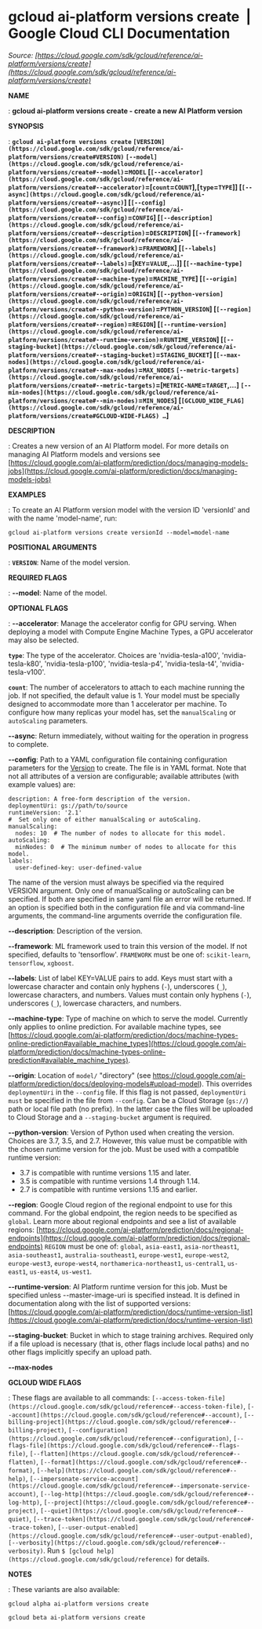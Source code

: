 # gcloud ai-platform versions create  |  Google Cloud CLI Documentation

*Source: [https://cloud.google.com/sdk/gcloud/reference/ai-platform/versions/create](https://cloud.google.com/sdk/gcloud/reference/ai-platform/versions/create)*

**NAME**

: **gcloud ai-platform versions create - create a new AI Platform version**

**SYNOPSIS**

: **`gcloud ai-platform versions create` `[VERSION](https://cloud.google.com/sdk/gcloud/reference/ai-platform/versions/create#VERSION)` `[--model](https://cloud.google.com/sdk/gcloud/reference/ai-platform/versions/create#--model)`=`MODEL` [`[--accelerator](https://cloud.google.com/sdk/gcloud/reference/ai-platform/versions/create#--accelerator)`=[`count`=`COUNT`],[`type`=`TYPE`]] [`[--async](https://cloud.google.com/sdk/gcloud/reference/ai-platform/versions/create#--async)`] [`[--config](https://cloud.google.com/sdk/gcloud/reference/ai-platform/versions/create#--config)`=`CONFIG`] [`[--description](https://cloud.google.com/sdk/gcloud/reference/ai-platform/versions/create#--description)`=`DESCRIPTION`] [`[--framework](https://cloud.google.com/sdk/gcloud/reference/ai-platform/versions/create#--framework)`=`FRAMEWORK`] [`[--labels](https://cloud.google.com/sdk/gcloud/reference/ai-platform/versions/create#--labels)`=[`KEY`=`VALUE`,…]] [`[--machine-type](https://cloud.google.com/sdk/gcloud/reference/ai-platform/versions/create#--machine-type)`=`MACHINE_TYPE`] [`[--origin](https://cloud.google.com/sdk/gcloud/reference/ai-platform/versions/create#--origin)`=`ORIGIN`] [`[--python-version](https://cloud.google.com/sdk/gcloud/reference/ai-platform/versions/create#--python-version)`=`PYTHON_VERSION`] [`[--region](https://cloud.google.com/sdk/gcloud/reference/ai-platform/versions/create#--region)`=`REGION`] [`[--runtime-version](https://cloud.google.com/sdk/gcloud/reference/ai-platform/versions/create#--runtime-version)`=`RUNTIME_VERSION`] [`[--staging-bucket](https://cloud.google.com/sdk/gcloud/reference/ai-platform/versions/create#--staging-bucket)`=`STAGING_BUCKET`] [`[--max-nodes](https://cloud.google.com/sdk/gcloud/reference/ai-platform/versions/create#--max-nodes)`=`MAX_NODES` `[--metric-targets](https://cloud.google.com/sdk/gcloud/reference/ai-platform/versions/create#--metric-targets)`=[`METRIC-NAME`=`TARGET`,…] `[--min-nodes](https://cloud.google.com/sdk/gcloud/reference/ai-platform/versions/create#--min-nodes)`=`MIN_NODES`] [`[GCLOUD_WIDE_FLAG](https://cloud.google.com/sdk/gcloud/reference/ai-platform/versions/create#GCLOUD-WIDE-FLAGS) …`]**

**DESCRIPTION**

: Creates a new version of an AI Platform model.
For more details on managing AI Platform models and versions see [https://cloud.google.com/ai-platform/prediction/docs/managing-models-jobs](https://cloud.google.com/ai-platform/prediction/docs/managing-models-jobs)

**EXAMPLES**

: To create an AI Platform version model with the version ID 'versionId' and with
the name 'model-name', run:

```
gcloud ai-platform versions create versionId --model=model-name
```

**POSITIONAL ARGUMENTS**

: **`VERSION`**:
Name of the model version.

**REQUIRED FLAGS**

: **--model**:
Name of the model.

**OPTIONAL FLAGS**

: **--accelerator**:
Manage the accelerator config for GPU serving. When deploying a model with
Compute Engine Machine Types, a GPU accelerator may also be selected.

**`type`**:
The type of the accelerator. Choices are 'nvidia-tesla-a100',
'nvidia-tesla-k80', 'nvidia-tesla-p100', 'nvidia-tesla-p4', 'nvidia-tesla-t4',
'nvidia-tesla-v100'.

**`count`**:
The number of accelerators to attach to each machine running the job. If not
specified, the default value is 1. Your model must be specially designed to
accommodate more than 1 accelerator per machine. To configure how many replicas
your model has, set the `manualScaling` or `autoScaling`
parameters.

**--async**:
Return immediately, without waiting for the operation in progress to complete.

**--config**:
Path to a YAML configuration file containing configuration parameters for the [Version](https://cloud.google.com/ai-platform/prediction/docs/reference/rest/v1/projects.models.versions)
to create.
The file is in YAML format. Note that not all attributes of a version are
configurable; available attributes (with example values) are:

```
description: A free-form description of the version.
deploymentUri: gs://path/to/source
runtimeVersion: '2.1'
#  Set only one of either manualScaling or autoScaling.
manualScaling:
  nodes: 10  # The number of nodes to allocate for this model.
autoScaling:
  minNodes: 0  # The minimum number of nodes to allocate for this model.
labels:
  user-defined-key: user-defined-value
```

The name of the version must always be specified via the required VERSION
argument.
Only one of manualScaling or autoScaling can be specified. If both are specified
in same yaml file an error will be returned.
If an option is specified both in the configuration file and via command-line
arguments, the command-line arguments override the configuration file.

**--description**:
Description of the version.

**--framework**:
ML framework used to train this version of the model. If not specified, defaults
to 'tensorflow'. `FRAMEWORK` must be one of:
`scikit-learn`, `tensorflow`, `xgboost`.

**--labels**:
List of label KEY=VALUE pairs to add.
Keys must start with a lowercase character and contain only hyphens
(`-`), underscores (`_`), lowercase characters, and
numbers. Values must contain only hyphens (`-`), underscores
(`_`), lowercase characters, and numbers.

**--machine-type**:
Type of machine on which to serve the model. Currently only applies to online
prediction. For available machine types, see [https://cloud.google.com/ai-platform/prediction/docs/machine-types-online-prediction#available_machine_types](https://cloud.google.com/ai-platform/prediction/docs/machine-types-online-prediction#available_machine_types).

**--origin**:
Location of `model/` "directory" (see
https://cloud.google.com/ai-platform/prediction/docs/deploying-models#upload-model).
This overrides `deploymentUri` in the `--config` file. If
this flag is not passed, `deploymentUri` `must` be
specified in the file from `--config`.
Can be a Cloud Storage (`gs://`) path or local file path (no prefix).
In the latter case the files will be uploaded to Cloud Storage and a
`--staging-bucket` argument is required.

**--python-version**:
Version of Python used when creating the version. Choices are 3.7, 3.5, and 2.7.
However, this value must be compatible with the chosen runtime version for the
job.
Must be used with a compatible runtime version:

- 3.7 is compatible with runtime versions 1.15 and later.
- 3.5 is compatible with runtime versions 1.4 through 1.14.
- 2.7 is compatible with runtime versions 1.15 and earlier.

**--region**:
Google Cloud region of the regional endpoint to use for this command. For the
global endpoint, the region needs to be specified as `global`.
Learn more about regional endpoints and see a list of available regions: [https://cloud.google.com/ai-platform/prediction/docs/regional-endpoints](https://cloud.google.com/ai-platform/prediction/docs/regional-endpoints)
`REGION` must be one of: `global`,
`asia-east1`, `asia-northeast1`,
`asia-southeast1`, `australia-southeast1`,
`europe-west1`, `europe-west2`, `europe-west3`,
`europe-west4`, `northamerica-northeast1`,
`us-central1`, `us-east1`, `us-east4`,
`us-west1`.

**--runtime-version**:
AI Platform runtime version for this job. Must be specified unless
--master-image-uri is specified instead. It is defined in documentation along
with the list of supported versions: [https://cloud.google.com/ai-platform/prediction/docs/runtime-version-list](https://cloud.google.com/ai-platform/prediction/docs/runtime-version-list)

**--staging-bucket**:
Bucket in which to stage training archives.
Required only if a file upload is necessary (that is, other flags include local
paths) and no other flags implicitly specify an upload path.

**--max-nodes**

**GCLOUD WIDE FLAGS**

: These flags are available to all commands: `[--access-token-file](https://cloud.google.com/sdk/gcloud/reference#--access-token-file)`,
`[--account](https://cloud.google.com/sdk/gcloud/reference#--account)`, `[--billing-project](https://cloud.google.com/sdk/gcloud/reference#--billing-project)`,
`[--configuration](https://cloud.google.com/sdk/gcloud/reference#--configuration)`,
`[--flags-file](https://cloud.google.com/sdk/gcloud/reference#--flags-file)`,
`[--flatten](https://cloud.google.com/sdk/gcloud/reference#--flatten)`, `[--format](https://cloud.google.com/sdk/gcloud/reference#--format)`, `[--help](https://cloud.google.com/sdk/gcloud/reference#--help)`, `[--impersonate-service-account](https://cloud.google.com/sdk/gcloud/reference#--impersonate-service-account)`,
`[--log-http](https://cloud.google.com/sdk/gcloud/reference#--log-http)`,
`[--project](https://cloud.google.com/sdk/gcloud/reference#--project)`, `[--quiet](https://cloud.google.com/sdk/gcloud/reference#--quiet)`, `[--trace-token](https://cloud.google.com/sdk/gcloud/reference#--trace-token)`, `[--user-output-enabled](https://cloud.google.com/sdk/gcloud/reference#--user-output-enabled)`,
`[--verbosity](https://cloud.google.com/sdk/gcloud/reference#--verbosity)`.
Run `$ [gcloud help](https://cloud.google.com/sdk/gcloud/reference)` for details.

**NOTES**

: These variants are also available:

```
gcloud alpha ai-platform versions create
```

```
gcloud beta ai-platform versions create
```